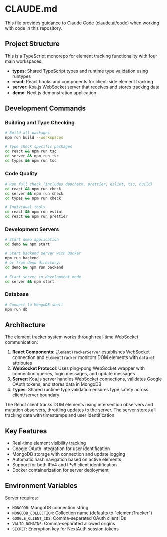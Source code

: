 # CLAUDE.md

This file provides guidance to Claude Code (claude.ai/code) when working with code in this repository.

## Project Structure

This is a TypeScript monorepo for element tracking functionality with four main workspaces:

- **types**: Shared TypeScript types and runtime type validation using runtypes
- **react**: React hooks and components for client-side element tracking
- **server**: Koa.js WebSocket server that receives and stores tracking data
- **demo**: Next.js demonstration application

## Development Commands

### Building and Type Checking
```bash
# Build all packages
npm run build --workspaces

# Type check specific packages
cd react && npm run tsc
cd server && npm run tsc
cd types && npm run tsc
```

### Code Quality
```bash
# Run full check (includes depcheck, prettier, eslint, tsc, build)
cd react && npm run check
cd server && npm run check  
cd types && npm run check

# Individual tools
cd react && npm run eslint
cd react && npm run prettier
```

### Development Servers
```bash
# Start demo application
cd demo && npm start

# Start backend server with Docker
npm run backend
# or from demo directory:
cd demo && npm run backend

# Start server in development mode
cd server && npm start
```

### Database
```bash
# Connect to MongoDB shell
npm run db
```

## Architecture

The element tracker system works through real-time WebSocket communication:

1. **React Components**: `ElementTrackerServer` establishes WebSocket connection and `ElementTracker` monitors DOM elements with `data-et` attributes
2. **WebSocket Protocol**: Uses ping-pong WebSocket wrapper with connection queries, login messages, and update messages
3. **Server**: Koa.js server handles WebSocket connections, validates Google OAuth tokens, and stores data in MongoDB
4. **Types**: Shared runtime type validation ensures type safety across client/server boundary

The React client tracks DOM elements using intersection observers and mutation observers, throttling updates to the server. The server stores all tracking data with timestamps and user identification.

## Key Features

- Real-time element visibility tracking
- Google OAuth integration for user identification
- MongoDB storage with connection and update logging
- Automatic hash navigation based on active elements
- Support for both IPv4 and IPv6 client identification
- Docker containerization for server deployment

## Environment Variables

Server requires:
- `MONGODB`: MongoDB connection string
- `MONGODB_COLLECTION`: Collection name (defaults to "elementTracker")
- `GOOGLE_CLIENT_IDS`: Comma-separated OAuth client IDs
- `VALID_DOMAINS`: Comma-separated allowed origins
- `SECRET`: Encryption key for NextAuth session tokens